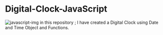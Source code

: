 # Digital-Clock-JavaScript
![javascript-img](https://github.com/Shahzaib-Anees/Digital-Clock-JavaScript/assets/159277068/fe91ae82-e975-4093-bfe5-cd14566184e4)
in this repository ; I have created a Digital Clock using Date and Time Object and Functions.
